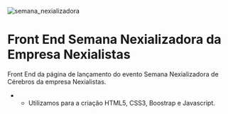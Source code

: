![semana_nexializadora](https://user-images.githubusercontent.com/47859496/60739760-8253e800-9f39-11e9-99c6-88ffb72892d9.png)
# Front End Semana Nexializadora da Empresa Nexialistas
Front End da página de lançamento do evento Semana Nexializadora de Cérebros da empresa Nexialistas. 
- - Utilizamos para a criação HTML5, CSS3, Boostrap e Javascript.
